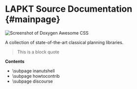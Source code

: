 # LAPKT Source Documentation {#mainpage}


![Screenshot of Doxygen Awesome CSS](logo.png) 

A collection of state-of-the-art classical planning libraries.

> This is a block quote


**Contents**

- \subpage inanutshell
- \subpage howtocontrib
- \subpage discourse
